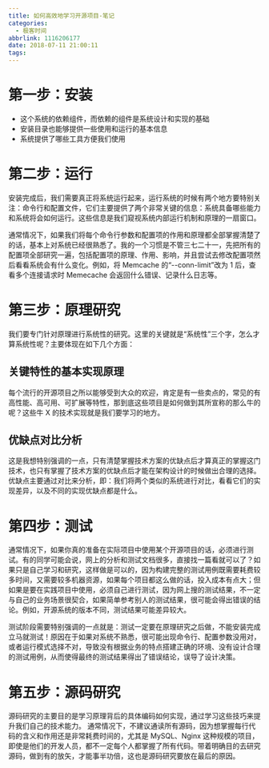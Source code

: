 ```yaml
---
title: 如何高效地学习开源项目-笔记
categories:
  - 极客时间
abbrlink: 1116206177
date: 2018-07-11 21:00:11
tags:
---
```

# 第一步：安装
- 这个系统的依赖组件，而依赖的组件是系统设计和实现的基础
- 安装目录也能够提供一些使用和运行的基本信息
- 系统提供了哪些工具方便我们使用

# 第二步：运行

安装完成后，我们需要真正将系统运行起来，运行系统的时候有两个地方要特别关注：命令行和配置文件，它们主要提供了两个非常关键的信息：系统具备哪些能力和系统将会如何运行。这些信息是我们窥视系统内部运行机制和原理的一扇窗口。

通常情况下，如果我们将每个命令行参数和配置项的作用和原理都全部掌握清楚了的话，基本上对系统已经很熟悉了。我的一个习惯是不管三七二十一，先把所有的配置项全部研究一遍，包括配置项的原理、作用、影响，并且尝试去修改配置项然后看看系统会有什么变化。例如，将 Memcache 的“--conn-limit”改为 1 后，查看多个连接请求时 Memecache 会返回什么错误、记录什么日志等。

# 第三步：原理研究
我们要专门针对原理进行系统性的研究。这里的关键就是“系统性”三个字，怎么才算系统性呢？主要体现在如下几个方面：

## 关键特性的基本实现原理
每个流行的开源项目之所以能够受到大众的欢迎，肯定是有一些卖点的，常见的有高性能、高可用、可扩展等特性，那到底这些项目是如何做到其所宣称的那么牛的呢？这些牛 X 的技术实现就是我们要学习的地方。

## 优缺点对比分析
这是我想特别强调的一点，只有清楚掌握技术方案的优缺点后才算真正的掌握这门技术，也只有掌握了技术方案的优缺点后才能在架构设计的时候做出合理的选择。
优缺点主要通过对比来分析，即：我们将两个类似的系统进行对比，看看它们的实现差异，以及不同的实现优缺点都是什么。

# 第四步：测试
通常情况下，如果你真的准备在实际项目中使用某个开源项目的话，必须进行测试。有的同学可能会说，网上的分析和测试文档很多，直接找一篇看就可以了？如果只是自己学习和研究，这样做是可以的，因为构建完整的测试用例既需要耗费较多时间，又需要较多机器资源，如果每个项目都这么做的话，投入成本有点大；但如果是要在实践项目中使用，必须自己进行测试，因为网上搜的测试结果，不一定与自己的业务场景很契合，如果简单参考别人的测试结果，很可能会得出错误的结论。例如，开源系统的版本不同，测试结果可能差异较大。

测试阶段需要特别强调的一点就是：测试一定要在原理研究之后做，不能安装完成立马就测试！原因在于如果对系统不熟悉，很可能出现命令行、配置参数没用对，或者运行模式选择不对，导致没有根据业务的特点搭建正确的环境、没有设计合理的测试用例，从而使得最终的测试结果得出了错误结论，误导了设计决策。

# 第五步：源码研究
源码研究的主要目的是学习原理背后的具体编码如何实现，通过学习这些技巧来提升我们自己的技术能力。
通常情况下，不建议通读所有源码，因为想掌握每行代码的含义和作用还是非常耗费时间的，尤其是 MySQL、Nginx 这种规模的项目，即使是他们的开发人员，都不一定每个人都掌握了所有代码。带着明确目的去研究源码，做到有的放矢，才能事半功倍，这也是源码研究要放在最后的原因。
